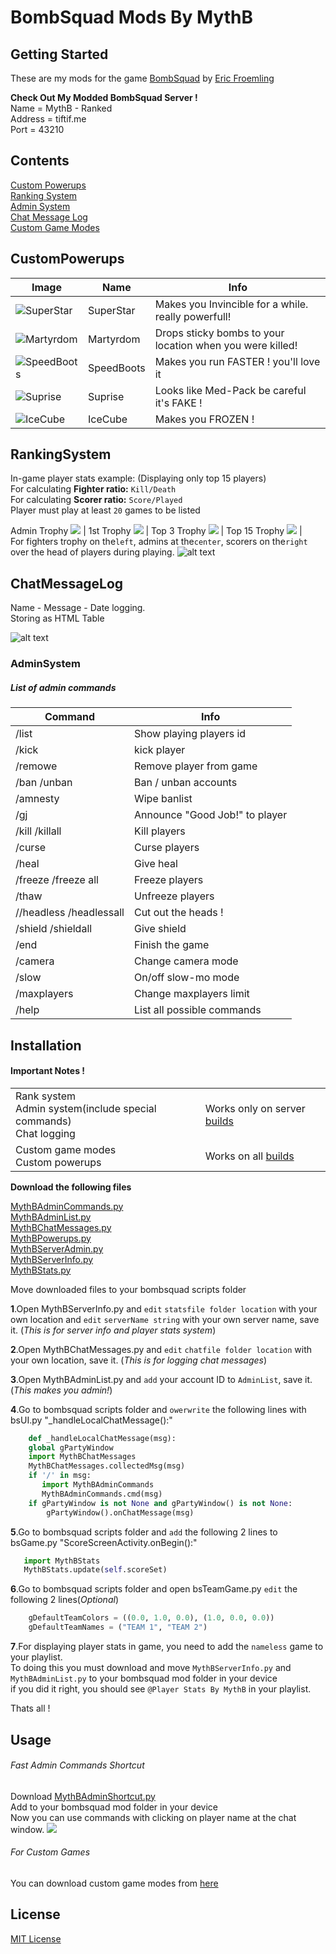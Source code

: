 <h1>BombSquad Mods By MythB</h1>

<h2>Getting Started</h2>

These are my mods for the game
<a href="http://www.froemling.net/apps/bombsquad">BombSquad</a> by 
<a href="http://www.froemling.net/about">Eric Froemling</a>

**Check Out My Modded BombSquad Server !** <br />
Name = MythB - Ranked<br />
Address = tiftif.me <br />
Port = 43210

<h2>Contents</h2>

[Custom Powerups](#CustomPowerups)  <br />
[Ranking System](#RankingSystem) <br />
[Admin System](#AdminSystem) <br />
[Chat Message Log](#ChatMessageLog)<br />
[Custom Game Modes](https://github.com/user/repo/blob/branch/other_file.md)<br />

<h2>CustomPowerups</h2>

| Image | Name | Info |
| ---------- | -------- |-------- |
|   ![SuperStar](https://github.com/MythB/BombSquad-Mods/blob/master/Media/superStar.png)   |  SuperStar   |Makes you Invincible for a while. really powerfull!|
|   ![Martyrdom](https://github.com/MythB/BombSquad-Mods/blob/master/Media/Martyrdom.png)   |  Martyrdom   |Drops sticky bombs to your location when you were killed!|
|   ![SpeedBoots](https://github.com/MythB/BombSquad-Mods/blob/master/Media/speedBoots.png)   |  SpeedBoots   |Makes you run FASTER ! you'll love it   |
|   ![Suprise](https://github.com/MythB/BombSquad-Mods/blob/master/Media/suprise.png)   |  Suprise   |Looks like Med-Pack be careful it's FAKE !|
|   ![IceCube](https://github.com/MythB/BombSquad-Mods/blob/master/Media/iceCube.png)   |  IceCube   |Makes you FROZEN !   |


<h2>RankingSystem</h2>

In-game player stats example:
(Displaying only  top 15 players)<br />
For calculating **Fighter ratio:** ```Kill/Death``` <br />
For calculating **Scorer ratio:** ```Score/Played``` <br />
Player must play at least ```20``` games to be listed<br />
 
Admin Trophy ![](https://github.com/MythB/BombSquad-Mods/blob/master/Media/admins.png) |
1st Trophy ![](https://github.com/MythB/BombSquad-Mods/blob/master/Media/1st.png) |
Top 3 Trophy ![](https://github.com/MythB/BombSquad-Mods/blob/master/Media/top3.png) |
Top 15 Trophy ![](https://github.com/MythB/BombSquad-Mods/blob/master/Media/top15.png) |<br />
For fighters trophy on  the```left```, admins at the```center```, scorers on the```right``` over the head of players during playing.
![alt text](https://github.com/MythB/BombSquad-Mods/blob/master/Media/inGamePlayer%20StatsAndServerInfo.png)

<h2>ChatMessageLog</h2>

Name - Message - Date logging.<br />
Storing as HTML Table

![alt text](https://github.com/MythB/BombSquad-Mods/blob/master/Media/chatMessagesLog.jpeg)

<h3>AdminSystem</h3>

<h5>List of admin commands</h5>

| Command | Info |
| ---------- | ---------- |
| /list     | Show playing players id |
| /kick     | kick player |
| /remowe      | Remove player from game |
| /ban /unban    | Ban / unban accounts |
| /amnesty     | Wipe banlist |
| /gj | Announce "Good Job!" to player |
| /kill /killall   | Kill players |
| /curse     | Curse players |
| /heal     | Give heal |
| /freeze /freeze all | Freeze players |
| /thaw | Unfreeze players |
| //headless /headlessall | Cut out the heads ! |
| /shield /shieldall     | Give shield |
| /end | Finish the game |
| /camera | Change camera mode |
| /slow | On/off slow-mo mode |
| /maxplayers | Change maxplayers limit |
| /help | List all possible commands |

<h2>Installation</h2>

<h4>Important Notes !</h4>

<table>
  <tr>
    <td>Rank system<br />
    Admin system(include special commands)<br />
    Chat logging
    <td>Works only on server
    <a href="http://www.files.froemling.net/bombsquad/builds/">builds</a>
  </tr>
  <tr>
   <td>Custom game modes<br />
   Custom powerups
   <td>Works on all 
   <a href="http://www.files.froemling.net/bombsquad/builds/">builds</a>
  </tr>
</table>

**Download the following files**<br />

[MythBAdminCommands.py](https://github.com/MythB/BombSquad-Mods/blob/master/Utils/MythBAdminCommands.py) <br />
[MythBAdminList.py](https://github.com/MythB/BombSquad-Mods/blob/master/Utils/MythBAdminList.py) <br />
[MythBChatMessages.py](https://github.com/MythB/BombSquad-Mods/blob/master/Utils/MythBChatMessages.py) <br />
[MythBPowerups.py](https://github.com/MythB/BombSquad-Mods/blob/master/Utils/MythBPowerups.py) <br />
[MythBServerAdmin.py](https://github.com/MythB/BombSquad-Mods/blob/master/Utils/MythBServerAdmin.py) <br />
[MythBServerInfo.py](https://github.com/MythB/BombSquad-Mods/blob/master/Utils/MythBServerInfo.py) <br />
[MythBStats.py](https://github.com/MythB/BombSquad-Mods/blob/master/Utils/MythBStats.py) <br />

Move downloaded files to your bombsquad scripts folder<br />

**1**.Open MythBServerInfo.py and ```edit``` ```statsfile folder location``` with your own location and ```edit``` ```serverName string``` with your own server name, save it. (*This is for server info and player stats system*)<br />

**2**.Open MythBChatMessages.py and ```edit```  ```chatfile folder location``` with your own location, save it. (*This is for logging chat messages*)<br />

**3**.Open MythBAdminList.py and ```add``` your account ID to ```AdminList```, save it. (*This makes you admin!*)<br />

**4**.Go to bombsquad scripts folder and ```owerwrite``` the following lines with bsUI.py "_handleLocalChatMessage():"<br />

```python
    def _handleLocalChatMessage(msg):
    global gPartyWindow
    import MythBChatMessages
    MythBChatMessages.collectedMsg(msg)
    if '/' in msg:
       import MythBAdminCommands
       MythBAdminCommands.cmd(msg)
    if gPartyWindow is not None and gPartyWindow() is not None:
        gPartyWindow().onChatMessage(msg)
```

**5**.Go to bombsquad scripts folder and ```add``` the following 2 lines to bsGame.py "ScoreScreenActivity.onBegin():"
```python
   import MythBStats
   MythBStats.update(self.scoreSet)
```

**6**.Go to bombsquad scripts folder and open bsTeamGame.py ```edit``` the following 2 lines(*Optional*)
``` python
    gDefaultTeamColors = ((0.0, 1.0, 0.0), (1.0, 0.0, 0.0))
    gDefaultTeamNames = ("TEAM 1", "TEAM 2")
```
**7**.For displaying player stats in game, you need to add the ```nameless``` game to your playlist.<br /> To doing this you must download and move ```MythBServerInfo.py``` and ```MythBAdminList.py``` to your bombsquad mod folder in your device<br />
if you did it right, you should see ```@Player Stats By MythB``` in your playlist.

Thats all !
<h2>Usage</h2>

<h6>Fast Admin Commands Shortcut</h6>

Download [MythBAdminShortcut.py](https://github.com/MythB/BombSquad-Mods/blob/master/Utils/MythBAdminShortcut.py)<br />
Add to your bombsquad mod folder in your device<br />
Now you can use commands with clicking on player name at the chat window.
![](https://github.com/MythB/BombSquad-Mods/blob/master/Media/commandShortcuts.png)

<h6>For Custom Games</h6>

You can download custom game modes from [here](https://github.com/MythB/BombSquad-Mods/tree/master/Games)

<h2>License</h2>

[MIT License](https://github.com/MythB/BombSquad-Mods/blob/master/LICENSE)
